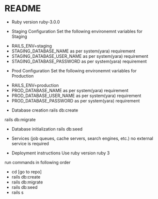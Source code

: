 # README

* Ruby version
ruby-3.0.0

* Staging Configuration
Set the following environemnt variables for Staging
- RAILS_ENV=staging
- STAGING_DATABASE_NAME
  as per system(yara) requirement
- STAGING_DATABASE_USER_NAME
  as per system(yara) requirement
- STAGING_DATABASE_PASSWORD
  as per system(yara) requirement

* Prod Configuration
Set the following environemnt variables for Production
- RAILS_ENV=production
- PROD_DATABASE_NAME
  as per system(yara) requirement
- PROD_DATABASE_USER_NAME
  as per system(yara) requirement
- PROD_DATABASE_PASSWORD
  as per system(yara) requirement

* Database creation
rails db:create

rails db:migrate

* Database initialization
rails db:seed


* Services (job queues, cache servers, search engines, etc.)
no external service is required

* Deployment instructions
Use ruby version ruby 3

run commands in following order

- cd [go to repo]
- rails db:create
- rails db:migrate
- rails db:seed
- rails s 
